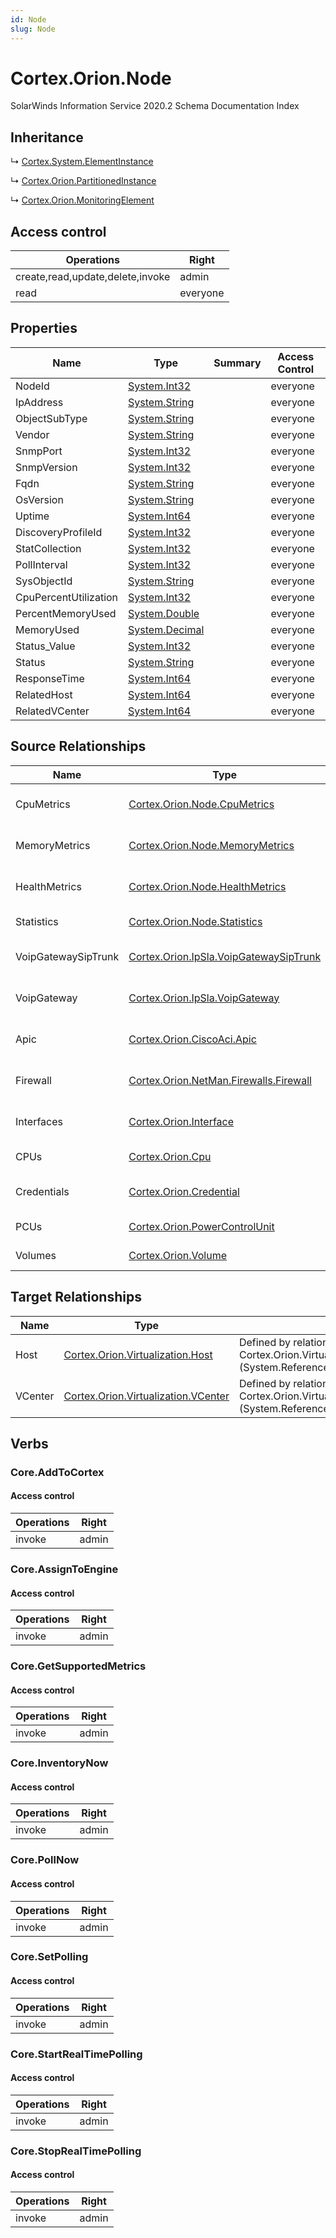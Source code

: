 ```yaml
---
id: Node
slug: Node
---
```


# Cortex.Orion.Node

SolarWinds Information Service 2020.2 Schema Documentation Index

## Inheritance

↳ [Cortex.System.ElementInstance](./../Cortex.System/ElementInstance)

↳ [Cortex.Orion.PartitionedInstance](./../Cortex.Orion/PartitionedInstance)

↳ [Cortex.Orion.MonitoringElement](./../Cortex.Orion/MonitoringElement)

## Access control

| Operations | Right |
| ------ | ------ |
| create,read,update,delete,invoke | admin |
| read | everyone |

## Properties

| Name | Type | Summary | Access Control |
| ------ | ------ | ------ | ------ |
| NodeId | [System.Int32](https://docs.microsoft.com/en-us/dotnet/api/system.int32) |  | everyone |
| IpAddress | [System.String](https://docs.microsoft.com/en-us/dotnet/api/system.string) |  | everyone |
| ObjectSubType | [System.String](https://docs.microsoft.com/en-us/dotnet/api/system.string) |  | everyone |
| Vendor | [System.String](https://docs.microsoft.com/en-us/dotnet/api/system.string) |  | everyone |
| SnmpPort | [System.Int32](https://docs.microsoft.com/en-us/dotnet/api/system.int32) |  | everyone |
| SnmpVersion | [System.Int32](https://docs.microsoft.com/en-us/dotnet/api/system.int32) |  | everyone |
| Fqdn | [System.String](https://docs.microsoft.com/en-us/dotnet/api/system.string) |  | everyone |
| OsVersion | [System.String](https://docs.microsoft.com/en-us/dotnet/api/system.string) |  | everyone |
| Uptime | [System.Int64](https://docs.microsoft.com/en-us/dotnet/api/system.int64) |  | everyone |
| DiscoveryProfileId | [System.Int32](https://docs.microsoft.com/en-us/dotnet/api/system.int32) |  | everyone |
| StatCollection | [System.Int32](https://docs.microsoft.com/en-us/dotnet/api/system.int32) |  | everyone |
| PollInterval | [System.Int32](https://docs.microsoft.com/en-us/dotnet/api/system.int32) |  | everyone |
| SysObjectId | [System.String](https://docs.microsoft.com/en-us/dotnet/api/system.string) |  | everyone |
| CpuPercentUtilization | [System.Int32](https://docs.microsoft.com/en-us/dotnet/api/system.int32) |  | everyone |
| PercentMemoryUsed | [System.Double](https://docs.microsoft.com/en-us/dotnet/api/system.double) |  | everyone |
| MemoryUsed | [System.Decimal](https://docs.microsoft.com/en-us/dotnet/api/system.decimal) |  | everyone |
| Status_Value | [System.Int32](https://docs.microsoft.com/en-us/dotnet/api/system.int32) |  | everyone |
| Status | [System.String](https://docs.microsoft.com/en-us/dotnet/api/system.string) |  | everyone |
| ResponseTime | [System.Int64](https://docs.microsoft.com/en-us/dotnet/api/system.int64) |  | everyone |
| RelatedHost | [System.Int64](https://docs.microsoft.com/en-us/dotnet/api/system.int64) |  | everyone |
| RelatedVCenter | [System.Int64](https://docs.microsoft.com/en-us/dotnet/api/system.int64) |  | everyone |

## Source Relationships

| Name | Type | Notes |
| ------ | ------ | ------ |
| CpuMetrics | [Cortex.Orion.Node.CpuMetrics](./../Cortex.Orion.Node/CpuMetrics) | Defined by relationship Cortex.Orion.NodeToCpuMetrics (System.Hosting) |
| MemoryMetrics | [Cortex.Orion.Node.MemoryMetrics](./../Cortex.Orion.Node/MemoryMetrics) | Defined by relationship Cortex.Orion.NodeToMemoryMetrics (System.Hosting) |
| HealthMetrics | [Cortex.Orion.Node.HealthMetrics](./../Cortex.Orion.Node/HealthMetrics) | Defined by relationship Cortex.Orion.NodeToHealthMetrics (System.Hosting) |
| Statistics | [Cortex.Orion.Node.Statistics](./../Cortex.Orion.Node/Statistics) | Defined by relationship Cortex.Orion.NodeToStatistics (System.Hosting) |
| VoipGatewaySipTrunk | [Cortex.Orion.IpSla.VoipGatewaySipTrunk](./../Cortex.Orion.IpSla/VoipGatewaySipTrunk) | Defined by relationship Cortex.Orion.IpSla.NodeToVoipGatewaySipTrunk (System.Hosting) |
| VoipGateway | [Cortex.Orion.IpSla.VoipGateway](./../Cortex.Orion.IpSla/VoipGateway) | Defined by relationship Cortex.Orion.IpSla.NodeToVoipGateway (System.Hosting) |
| Apic | [Cortex.Orion.CiscoAci.Apic](./../Cortex.Orion.CiscoAci/Apic) | Defined by relationship Cortex.Orion.CiscoAci.NodeToApic (System.Reference) |
| Firewall | [Cortex.Orion.NetMan.Firewalls.Firewall](./../Cortex.Orion.NetMan.Firewalls/Firewall) | Defined by relationship Cortex.Orion.NetMan.Firewalls.NodeToFirewall (System.Reference) |
| Interfaces | [Cortex.Orion.Interface](./../Cortex.Orion/Interface) | Defined by relationship Cortex.Orion.NodeToInterfaces (System.Hosting) |
| CPUs | [Cortex.Orion.Cpu](./../Cortex.Orion/Cpu) | Defined by relationship Cortex.Orion.NodeToCpus (System.Hosting) |
| Credentials | [Cortex.Orion.Credential](./../Cortex.Orion/Credential) | Defined by relationship Cortex.Orion.NodeToCredentials (System.Reference) |
| PCUs | [Cortex.Orion.PowerControlUnit](./../Cortex.Orion/PowerControlUnit) | Defined by relationship Cortex.Orion.NodeToPCUs (System.Reference) |
| Volumes | [Cortex.Orion.Volume](./../Cortex.Orion/Volume) | Defined by relationship Cortex.Orion.NodeToVolumes (System.Hosting) |

## Target Relationships

| Name | Type | Notes |
| ------ | ------ | ------ |
| Host | [Cortex.Orion.Virtualization.Host](./../Cortex.Orion.Virtualization/Host) | Defined by relationship Cortex.Orion.Virtualization.HostToNode (System.Reference) |
| VCenter | [Cortex.Orion.Virtualization.VCenter](./../Cortex.Orion.Virtualization/VCenter) | Defined by relationship Cortex.Orion.Virtualization.VCenterToNode (System.Reference) |

## Verbs

### Core.AddToCortex

#### Access control

| Operations | Right |
| ------ | ------ |
| invoke | admin |

### Core.AssignToEngine

#### Access control

| Operations | Right |
| ------ | ------ |
| invoke | admin |

### Core.GetSupportedMetrics

#### Access control

| Operations | Right |
| ------ | ------ |
| invoke | admin |

### Core.InventoryNow

#### Access control

| Operations | Right |
| ------ | ------ |
| invoke | admin |

### Core.PollNow

#### Access control

| Operations | Right |
| ------ | ------ |
| invoke | admin |

### Core.SetPolling

#### Access control

| Operations | Right |
| ------ | ------ |
| invoke | admin |

### Core.StartRealTimePolling

#### Access control

| Operations | Right |
| ------ | ------ |
| invoke | admin |

### Core.StopRealTimePolling

#### Access control

| Operations | Right |
| ------ | ------ |
| invoke | admin |

